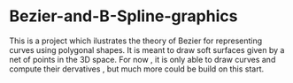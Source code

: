 # Bezier-and-B-Spline-graphics

This is a project which ilustrates the theory of Bezier for representing curves using polygonal shapes. It is meant to draw soft surfaces given by a net of points in the 3D space. For now , it is only able to draw curves and compute their dervatives , but much more could be build on this start.
